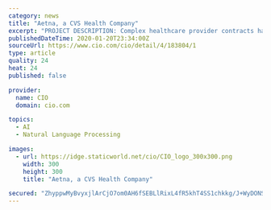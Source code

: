 ```yaml
---
category: news
title: "Aetna, a CVS Health Company"
excerpt: "PROJECT DESCRIPTION: Complex healthcare provider contracts have traditionally required significant human involvement for claims processing: Reading free-form comments, calculating pricing and updating claims can take weeks or months. Aetna's auto-adjudication app leverages AI with natural language processing and unstructured text parsing to ..."
publishedDateTime: 2020-01-20T23:34:00Z
sourceUrl: https://www.cio.com/cio/detail/4/183804/1
type: article
quality: 24
heat: 24
published: false

provider:
  name: CIO
  domain: cio.com

topics:
  - AI
  - Natural Language Processing

images:
  - url: https://idge.staticworld.net/cio/CIO_logo_300x300.png
    width: 300
    height: 300
    title: "Aetna, a CVS Health Company"

secured: "ZhyppwMyBvyxjlArCjO7om0AH6fSEBLlRixL4fR5khT4SS1chkkg/J+WyDONS4jQQpVX/n80OngZyd2ocVwR1eyx8g34Q8c6A1uY/x/NM6dT0Dr+FeYvJWSmryf/OeqaSfF236XKlWPnZtgDlwXupqsupQuCmuRyP2OYaMr29IEaeh2CfqaLIzeizH0N6xE5eJlWLbEcHmKgstr6kZX8dCil9FZL2IL+/GB88IsD7u3TC81rMsEImvSF2FoBQvYoEUIOMljpVP9/K4eAQdw7FVljUw2XVAJuWl7rKKvW7d8=;IkOWlxRiHQj0cweBZSdk2w=="
---
```


